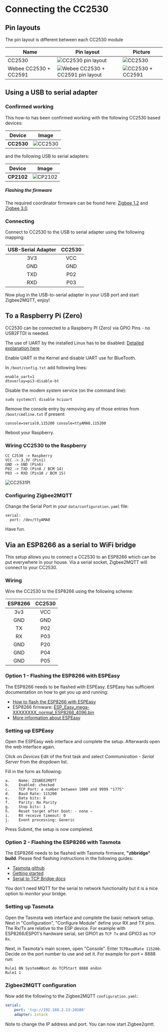 ---
---

# Connecting the CC2530

## Pin layouts

The pin layout is different between each CC2530 module

| Name                  | Pin layout                                                                             | Picture                                               |
| --------------------- | -------------------------------------------------------------------------------------- | ----------------------------------------------------- |
| CC2530                | ![CC2530 pin layout](../../../images/cc2530_pin_layout.png)                            | ![CC2530](../../../images/cc2530.jpg)                 |
| Webee CC2530 + CC2591 | ![Webee CC2530 + CC2591 pin layout](../../../images/webee_cc2530_cc2591_pinlayout.png) | ![CC2530 + CC2591](../../../images/cc2530_cc2591.jpg) |

## Using a USB to serial adapter

### Confirmed working

This how-to has been confirmed working with the following CC2530 based devices:

| Device     | Image                                 |
| ---------- | ------------------------------------- |
| **CC2530** | ![CC2530](../../../images/cc2530.jpg) |

and the following USB to serial adapters:

| Device     | Image                                 |
| ---------- | ------------------------------------- |
| **CP2102** | ![CP2102](../../../images/CP2102.png) |

##### Flashing the firmware

The required coordinator firmware can be found here: [Zigbee 1.2](https://github.com/Koenkk/Z-Stack-firmware/tree/master/coordinator/Z-Stack_Home_1.2/bin) and [Zigbee 3.0](https://github.com/Koenkk/Z-Stack-firmware/tree/master/coordinator/Z-Stack_3.0.x/bin).

### Connecting

Connect to CC2530 to the USB to serial adapter using the following mapping:

| USB-Serial Adapter | CC2530 |
| :----------------: | :----: |
|        3V3         |  VCC   |
|        GND         |  GND   |
|        TXD         |  P02   |
|        RXD         |  P03   |

Now plug in the USB-to-serial adapter in your USB port and start Zigbee2MQTT, enjoy!

## To a Raspberry Pi (Zero)

CC2530 can be connected to a Raspberry PI (Zero) via GPIO Pins - no USB2FTDI is needed.

The use of UART by the installed Linux has to be disabled: [Detailed explanation here](https://www.raspberrypi.org/documentation/configuration/uart.md)

Enable UART in the Kernel and disable UART use for BlueTooth.

In `/boot/config.txt` add following lines:

```
enable_uart=1
dtoverlay=pi3-disable-bt
```

Disable the modem system service (on the command line):

```
sudo systemctl disable hciuart
```

Remove the console entry by removing any of those entries from `/boot/cmdline.txt` if present:

```
console=serial0,115200 console=ttyAMA0,115200

```

Reboot your Raspberry.

### Wiring CC2530 to the Raspberry

```
CC C2530 -> Raspberry
VCC -> 3,3V (Pin1)
GND -> GND (Pin6)
P02 -> TXD (Pin8 / BCM 14)
P03 -> RXD (Pin10 / BCM 15)
```

![CC2531PI](../../../images/CC2530_PI.jpg)

### Configuring Zigbee2MQTT

Change the Serial Port in your `data/configuration.yaml` file:

```
serial:
  port: /dev/ttyAMA0
```

Have fun.

## Via an ESP8266 as a serial to WiFi bridge

This setup allows you to connect a CC2530 to an ESP8266 which can be put everywhere in your house. Via a serial socket, Zigbee2MQTT will connect to your CC2530.

### Wiring

Wire the CC2530 to the ESP8266 using the following scheme:

| ESP8266 | CC2530 |
| :-----: | :----: |
|   3v3   |  VCC   |
|   GND   |  GND   |
|   TX    |  P02   |
|   RX    |  P03   |
|   GND   |  P20   |
|   GND   |  P04   |
|   GND   |  P05   |

### Option 1 - Flashing the ESP8266 with ESPEasy

The ESP8266 needs to be flashed with ESPEasy. ESPEasy has sufficient documentation on how to get you up and running:

-   [How to flash the ESP8266 with ESPEasy](https://www.letscontrolit.com/wiki/index.php?title=Tutorial_ESPEasy_Firmware_Upload)
-   ESP8266 firmware: [ESP_Easy_mega-XXXXXXXX_normal_ESP8266_4096.bin](https://github.com/letscontrolit/ESPEasy/releases)
-   [More information about ESPEasy](https://www.letscontrolit.com/wiki/index.php/ESPEasy#Introduction)

### Setting up ESPEasy

Open the ESPEasy web interface and complete the setup. Afterwards open the web interface again.

Click on _Devices_ Edit of the first task and select _Communication - Serial Server_ from the dropdown list.

Fill in the form as following:

```
a.    Name: ZIGBEE2MQTT
b.    Enabled: checked
c.    TCP Port: a number between 1000 and 9999 "1775"
d.    Baud Rate: 115200
e.    Data bits: 8
f.    Parity: No Parity
g.    Stop bits: 1
h.    Reset target after boot: - none –
i.    RX receive timeout: 0
j.    Event processing: Generic
```

Press Submit, the setup is now completed.

### Option 2 - Flashing the ESP8266 with Tasmota

The ESP8266 needs to be flashed with Tasmota firmware, **"zbbridge" build**. Please find flashing instructions in the following guides:

-   [Tasmota github](https://github.com/arendst/Tasmota)
-   [Getting started](https://tasmota.github.io/docs/Getting-Started/)
-   [Serial to TCP Bridge docs](https://tasmota.github.io/docs/Serial-to-TCP-Bridge/)

You don't need MQTT for the serial to network functionality but it is a nice option to monitor your bridge.

### Setting up Tasmota

Open the Tasmota web interface and complete the basic network setup. Next in "Configuration", "Configure Module" define your RX and TX pins. The Rx/Tx are relative to the ESP device. For example with ESP8266/ESP01's hardware serial, set GPIO1 as `TCP Tx` and GPIO3 as `TCP Rx`.

Next, in Tasmota's main screen, open "Console". Enter `TCPBaudRate 115200`. Decide on the port number to use and set it. For example for port = 8888 run:

```
Rule1 ON System#Boot do TCPStart 8888 endon
Rule1 1
```

### Zigbee2MQTT configuration

Now add the following to the Zigbee2MQTT `configuration.yaml`:

```yaml
serial:
    port: 'tcp://192.168.2.13:20108'
    adapter: zstack
```

Note to change the IP address and port.
You can now start Zigbee2qmtt.
